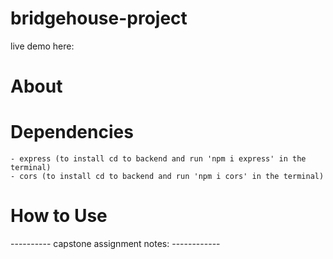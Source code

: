 # bridgehouse-project

live demo here: 

# About 

# Dependencies 
    - express (to install cd to backend and run 'npm i express' in the terminal)
    - cors (to install cd to backend and run 'npm i cors' in the terminal)

# How to Use 


---------- capstone assignment notes: ------------
